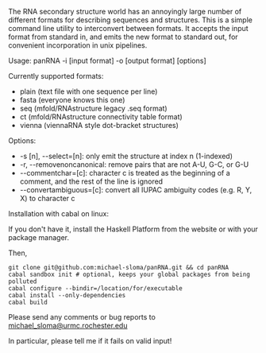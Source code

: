 The RNA secondary structure world has an annoyingly large number of different formats for describing sequences and structures. This is a simple command line utility to interconvert between formats. It accepts the input format from standard in, and emits the new format to standard out, for convenient incorporation in unix pipelines.

Usage: panRNA -i [input format] -o [output format] [options]

Currently supported formats:
* plain (text file with one sequence per line)
* fasta (everyone knows this one)
* seq (mfold/RNAstructure legacy .seq format)
* ct (mfold/RNAstructure connectivity table format)
* vienna (viennaRNA style dot-bracket structures)

Options:
* -s [n], --select=[n]: only emit the structure at index n (1-indexed)
* -r, --removenoncanonical: remove pairs that are not A-U, G-C, or G-U
* --commentchar=[c]: character c is treated as the beginning of a comment, and the rest of the line is ignored
* --convertambiguous=[c]: convert all IUPAC ambiguity codes (e.g. R, Y, X) to character c
  

Installation with cabal on linux:

If you don't have it, install the Haskell Platform from the website or with your package manager.

Then,


    git clone git@github.com:michael-sloma/panRNA.git && cd panRNA
    cabal sandbox init # optional, keeps your global packages from being polluted
    cabal configure --bindir=/location/for/executable
    cabal install --only-dependencies
    cabal build


Please send any comments or bug reports to michael_sloma@urmc.rochester.edu

In particular, please tell me if it fails on valid input!

